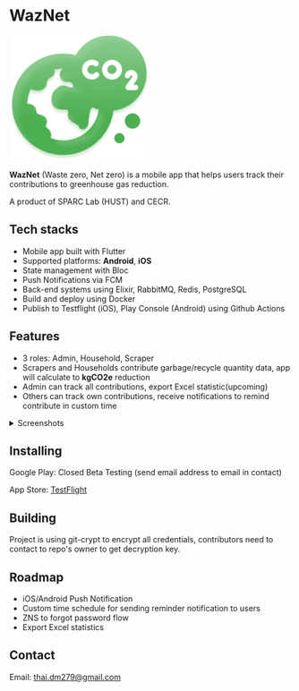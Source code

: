 # WazNet
<img src="mobile/assets/icon/logo_green.png" width="250" height="223" />

**WazNet** (Waste zero, Net zero) is a mobile app that helps users track their contributions to greenhouse gas reduction.

A product of SPARC Lab (HUST) and CECR.

## Tech stacks
- Mobile app built with Flutter
- Supported platforms: **Android**, **iOS**
- State management with Bloc
- Push Notifications via FCM
- Back-end systems using Elixir, RabbitMQ, Redis, PostgreSQL
- Build and deploy using Docker
- Publish to Testflight (iOS), Play Console (Android) using Github Actions

## Features
- 3 roles: Admin, Household, Scraper
- Scrapers and Households contribute garbage/recycle quantity data, app will calculate to **kgCO2e** reduction
- Admin can track all contributions, export Excel statistic(upcoming)
- Others can track own contributions, receive notifications to remind contribute in custom time 

<details>
<summary>Screenshots</summary>

### Login/Register
| Login                                             | Register                                              |
|---------------------------------------------------|-----------------------------------------------------|
| ![](mobile/assets/images/login.png)               | ![](mobile/assets/images/register.png) |

### Home
| Admin                                             | Household                                               |
|---------------------------------------------------|-----------------------------------------------------|
| ![](mobile/assets/images/admin_home.jpg)          | ![](mobile/assets/images/household_home.jpg) |

### Contribution input
| Input                                             | Input                                               |
|---------------------------------------------------|-----------------------------------------------------|
| ![](mobile/assets/images/contribution_input_2.png)      | ![](mobile/assets/images/contribution_input.png) |

### Contribution detail
| Detail                                            | Detail                                               |
|---------------------------------------------------|-----------------------------------------------------|
| ![](mobile/assets/images/household_detail.jpg)      | ![](mobile/assets/images/contribution_1.jpg) |
### Contribution detail
| Detail                                            |
|---------------------------------------------------|
| ![](mobile/assets/images/user_info.png)    | 
</details>

## Installing

Google Play: Closed Beta Testing (send email address to email in contact)

App Store: [TestFlight](https://testflight.apple.com/join/9wRutKJ9)

## Building
Project is using git-crypt to encrypt all credentials, contributors need to contact to repo's owner to get decryption key.

## Roadmap
- iOS/Android Push Notification
- Custom time schedule for sending reminder notification to users
- ZNS to forgot password flow
- Export Excel statistics

## Contact
Email: thai.dm279@gmail.com